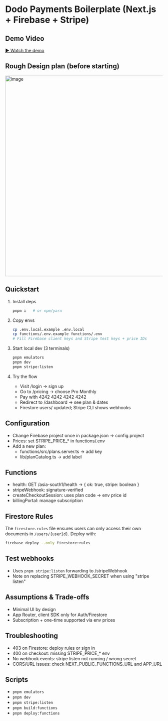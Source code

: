 # Dodo Payments Boilerplate (Next.js + Firebase + Stripe)

## Demo Video 

[▶️ Watch the demo](https://youtu.be/-uw2EWN6m98)



## Rough Design plan (before starting)

<img width="1735" height="639" alt="image" src="https://github.com/user-attachments/assets/a3208765-244e-4e7b-8dee-33faae8b65e7" />


## Quickstart
1) Install deps
   ```bash
   pnpm i   # or npm/yarn
   ```

2) Copy envs
   ```bash
   cp .env.local.example .env.local
   cp functions/.env.example functions/.env
   # Fill Firebase client keys and Stripe test keys + price IDs
   ```

3) Start local dev (3 terminals)
   ```bash
   pnpm emulators
   pnpm dev
   pnpm stripe:listen
   ```

4) Try the flow
   - Visit /login → sign up
   - Go to /pricing → choose Pro Monthly
   - Pay with 4242 4242 4242 4242
   - Redirect to /dashboard → see plan & dates
   - Firestore users/<uid> updated; Stripe CLI shows webhooks

## Configuration
- Change Firebase project once in package.json → config.project
- Prices: set STRIPE_PRICE_* in functions/.env
- Add a new plan: 
  - functions/src/plans.server.ts → add key
  - lib/planCatalog.ts → add label

## Functions
- health: GET /asia-south1/health → { ok: true, stripe: boolean }
- stripeWebhook: signature-verified
- createCheckoutSession: uses plan code → env price id
- billingPortal: manage subscription

## Firestore Rules
The `firestore.rules` file ensures users can only access their own documents in `/users/{userId}`. Deploy with:
```bash
firebase deploy --only firestore:rules
```

## Test webhooks
- Uses `pnpm stripe:listen` forwarding to /stripeWebhook
- Note on replacing STRIPE_WEBHOOK_SECRET when using "stripe listen"

## Assumptions & Trade-offs
- Minimal UI by design
- App Router, client SDK only for Auth/Firestore
- Subscription + one-time supported via env prices

## Troubleshooting
- 403 on Firestore: deploy rules or sign in
- 400 on checkout: missing STRIPE_PRICE_* env
- No webhook events: stripe listen not running / wrong secret
- CORS/URL issues: check NEXT_PUBLIC_FUNCTIONS_URL and APP_URL

## Scripts
- `pnpm emulators`
- `pnpm dev`
- `pnpm stripe:listen`
- `pnpm build:functions`
- `pnpm deploy:functions`

